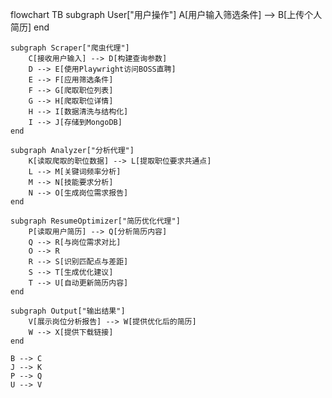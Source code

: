 flowchart TB
    subgraph User["用户操作"]
        A[用户输入筛选条件] --> B[上传个人简历]
    end

    subgraph Scraper["爬虫代理"]
        C[接收用户输入] --> D[构建查询参数]
        D --> E[使用Playwright访问BOSS直聘]
        E --> F[应用筛选条件]
        F --> G[爬取职位列表]
        G --> H[爬取职位详情]
        H --> I[数据清洗与结构化]
        I --> J[存储到MongoDB]
    end

    subgraph Analyzer["分析代理"]
        K[读取爬取的职位数据] --> L[提取职位要求共通点]
        L --> M[关键词频率分析]
        M --> N[技能要求分析]
        N --> O[生成岗位需求报告]
    end

    subgraph ResumeOptimizer["简历优化代理"]
        P[读取用户简历] --> Q[分析简历内容]
        Q --> R[与岗位需求对比]
        O --> R
        R --> S[识别匹配点与差距]
        S --> T[生成优化建议]
        T --> U[自动更新简历内容]
    end

    subgraph Output["输出结果"]
        V[展示岗位分析报告] --> W[提供优化后的简历]
        W --> X[提供下载链接]
    end

    B --> C
    J --> K
    P --> Q
    U --> V